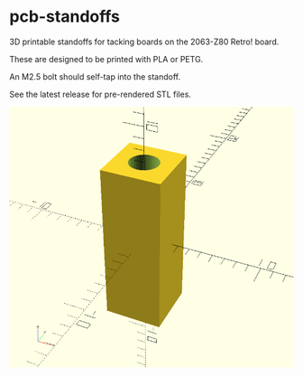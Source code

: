 # pcb-standoffs

3D printable standoffs for tacking boards on the 2063-Z80 Retro! board.

These are designed to be printed with PLA or PETG.

An M2.5 bolt should self-tap into the standoff.

See the latest release for pre-rendered STL files.

![standoff rendering](pcb-standoff.png)

